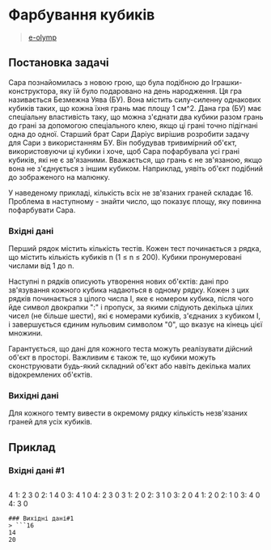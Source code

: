 # Фарбування кубиків
> [e-olymp](https://www.eolymp.com/uk/problems/89)

## Постановка задачі
Сара познайомилась з новою грою, що була подібною до Іграшки-конструктора, яку їй було подаровано на день народження. Ця гра називається Безмежна Уява (БУ). Вона містить силу-силенну однакових кубиків таких, що кожна їхня грань має площу 1 см^2. Дана гра (БУ) має спеціальну властивість таку, що можна з'єднати два кубики разом грань до грані за допомогою спеціального клею, якщо ці грані точно підігнані одна до одної. Старший брат Сари Даріус вирішив розробити задачу для Сари з використанням БУ. Він побудував тривимірний об'єкт, використовуючи ці кубики і хоче, щоб Сара пофарбувала усі грані кубиків, які не є зв'язаними. Вважається, що грань є не зв'язаною, якщо вона не з'єднується з іншим кубиком. Наприклад, уявіть об'єкт подібний до зображеного на малюнку.

У наведеному прикладі, кількість всіх не зв'язаних граней складає 16. Проблема в наступному - знайти число, що показує площу, яку повинна пофарбувати Сара.
### Вхідні дані
Перший рядок містить кількість тестів. Кожен тест починається з рядка, що містить кількість кубиків n (1 ≤ n ≤ 200). Кубики пронумеровані числами від 1 до n.

Наступні n рядків описують утворення нових об'єктів: дані про зв'язування кожного кубика надаються в одному рядку. Кожен з цих рядків починається з цілого числа І, яке є номером кубика, після чого йде символ двокрапки ":" і пропуск, за якими слідують декілька цілих чисел (не більше шести), які є номерами кубиків, з'єднаних з кубиком І, і завершується єдиним нульовим символом "0", що вказує на кінець цієї множини.

Гарантується, що дані для кожного теста можуть реалізувати дійсний об'єкт в просторі. Важливим є також те, що кубики можуть сконструювати будь-який складний об'єкт або навіть декілька малих відокремлених об'єктів.
### Вихідні дані
Для кожного темту вивести в окремому рядку кількість незв'язаних граней для усіх кубиків.
## Приклад

### Вхідні дані #1
> ```3
4
1: 2 3 0
2: 1 4 0
3: 4 1 0
4: 2 3 0
3
1: 2 0
2: 3 1 0
3: 2 0
4
1: 2 0
2: 1 0
3: 4 0
4: 3 0
```
### Вихідні дані#1
> ```16
14
20
```